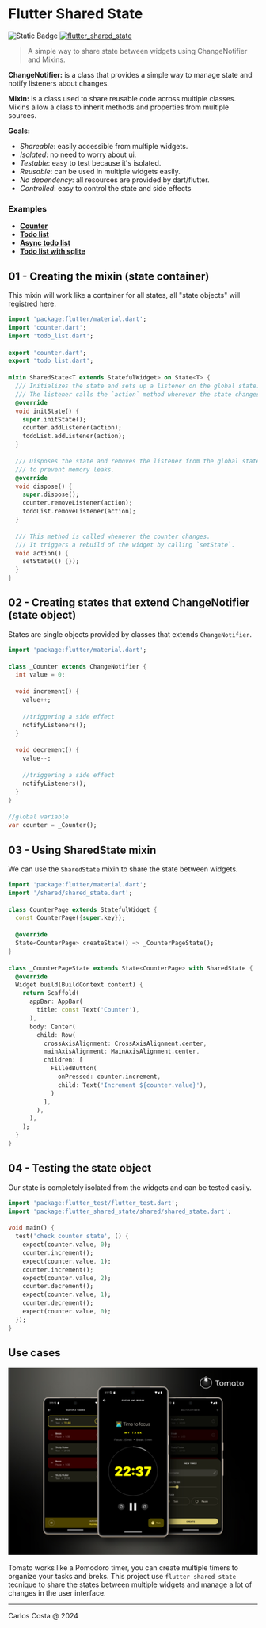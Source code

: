 # Flutter Shared State

![Static Badge](https://img.shields.io/badge/Flutter-blue)
[![flutter_shared_state](https://github.com/carllosnc/flutter_shared_state/actions/workflows/dart.yml/badge.svg)](https://github.com/carllosnc/flutter_shared_state/actions/workflows/dart.yml)

>A simple way to share state between widgets using ChangeNotifier and Mixins.

**ChangeNotifier:** is a class that provides a simple way to manage state and notify listeners about changes.

**Mixin:** is a class used to share reusable code across multiple classes. Mixins allow a class to inherit methods and properties from multiple sources.

**Goals:**

- *Shareable*: easily accessible from multiple widgets.
- *Isolated*: no need to worry about ui.
- *Testable*: easy to test because it's isolated.
- *Reusable*: can be used in multiple widgets easily.
- *No dependency*: all resources are provided by dart/flutter.
- *Controlled*: easy to control the state and side effects

### Examples

- [**Counter**](https://github.com/carllosnc/flutter_shared_state/tree/master/lib/modules/counter)
- [**Todo list**](https://github.com/carllosnc/flutter_shared_state/tree/master/lib/modules/todo_list)
- [**Async todo list**](https://github.com/carllosnc/flutter_shared_state/tree/master/lib/modules/async_todo_list)
- [**Todo list with sqlite**](https://github.com/carllosnc/flutter_shared_state/tree/master/lib/modules/sqlite)

## 01 - Creating the mixin (state container)

This mixin will work like a container for all states, all "state objects" will registred here.

```dart
import 'package:flutter/material.dart';
import 'counter.dart';
import 'todo_list.dart';

export 'counter.dart';
export 'todo_list.dart';

mixin SharedState<T extends StatefulWidget> on State<T> {
  /// Initializes the state and sets up a listener on the global state.
  /// The listener calls the `action` method whenever the state changes.
  @override
  void initState() {
    super.initState();
    counter.addListener(action);
    todoList.addListener(action);
  }

  /// Disposes the state and removes the listener from the global state
  /// to prevent memory leaks.
  @override
  void dispose() {
    super.dispose();
    counter.removeListener(action);
    todoList.removeListener(action);
  }

  /// This method is called whenever the counter changes.
  /// It triggers a rebuild of the widget by calling `setState`.
  void action() {
    setState(() {});
  }
}
```

## 02 - Creating states that extend ChangeNotifier (state object)

States are single objects provided by classes that extends `ChangeNotifier`.

```dart
import 'package:flutter/material.dart';

class _Counter extends ChangeNotifier {
  int value = 0;

  void increment() {
    value++;

    //triggering a side effect
    notifyListeners();
  }

  void decrement() {
    value--;

    //triggering a side effect
    notifyListeners();
  }
}

//global variable
var counter = _Counter();
```

## 03 - Using SharedState mixin

We can use the `SharedState` mixin to share the state between widgets.

```dart
import 'package:flutter/material.dart';
import '/shared/shared_state.dart';

class CounterPage extends StatefulWidget {
  const CounterPage({super.key});

  @override
  State<CounterPage> createState() => _CounterPageState();
}

class _CounterPageState extends State<CounterPage> with SharedState {
  @override
  Widget build(BuildContext context) {
    return Scaffold(
      appBar: AppBar(
        title: const Text('Counter'),
      ),
      body: Center(
        child: Row(
          crossAxisAlignment: CrossAxisAlignment.center,
          mainAxisAlignment: MainAxisAlignment.center,
          children: [
            FilledButton(
              onPressed: counter.increment,
              child: Text('Increment ${counter.value}'),
            )
          ],
        ),
      ),
    );
  }
}
```

## 04 - Testing the state object

Our state is completely isolated from the widgets and can be tested easily.

```dart
import 'package:flutter_test/flutter_test.dart';
import 'package:flutter_shared_state/shared/shared_state.dart';

void main() {
  test('check counter state', () {
    expect(counter.value, 0);
    counter.increment();
    expect(counter.value, 1);
    counter.increment();
    expect(counter.value, 2);
    counter.decrement();
    expect(counter.value, 1);
    counter.decrement();
    expect(counter.value, 0);
  });
}
```

## Use cases

<img src="tomato.jpg">

Tomato works like a Pomodoro timer, you can create multiple timers to organize your tasks and breks.
This project use `flutter_shared_state` tecnique to share the states between multiple widgets and
manage a lot of changes in the user interface.

---

Carlos Costa @ 2024
